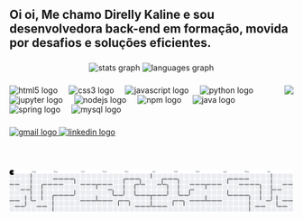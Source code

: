 <h2 align="left">Oi oi, Me chamo Direlly Kaline e sou desenvolvedora back-end em formação, movida por desafios e soluções eficientes.</h2>

###

<div align="center">
  <img src="https://github-readme-stats.vercel.app/api?username=Direlly&hide_title=false&hide_rank=true&show_icons=true&include_all_commits=true&count_private=true&disable_animations=false&theme=cobalt&locale=pt-br&hide_border=false" height="153" alt="stats graph"  />
  <img src="https://github-readme-stats.vercel.app/api/top-langs?username=Direlly&locale=pt-br&hide_title=false&layout=compact&card_width=320&langs_count=4&theme=cobalt&hide_border=false" height="150" alt="languages graph"  />
</div>

###

<img align="right" height="150" src="https://chatgpt.com/s/m_685b6d6dbe448191ba1231ffe40e103e"  />

###

<div align="left">
  <img src="https://cdn.jsdelivr.net/gh/devicons/devicon/icons/html5/html5-original.svg" height="30" alt="html5 logo"  />
  <img width="12" />
  <img src="https://cdn.jsdelivr.net/gh/devicons/devicon/icons/css3/css3-original.svg" height="30" alt="css3 logo"  />
  <img width="12" />
  <img src="https://cdn.jsdelivr.net/gh/devicons/devicon/icons/javascript/javascript-original.svg" height="30" alt="javascript logo"  />
  <img width="12" />
  <img src="https://cdn.jsdelivr.net/gh/devicons/devicon/icons/python/python-original.svg" height="30" alt="python logo"  />
  <img width="12" />
  <img src="https://cdn.jsdelivr.net/gh/devicons/devicon/icons/jupyter/jupyter-original.svg" height="30" alt="jupyter logo"  />
  <img width="12" />
  <img src="https://cdn.jsdelivr.net/gh/devicons/devicon/icons/nodejs/nodejs-original.svg" height="30" alt="nodejs logo"  />
  <img width="12" />
  <img src="https://cdn.jsdelivr.net/gh/devicons/devicon/icons/npm/npm-original-wordmark.svg" height="30" alt="npm logo"  />
  <img width="12" />
  <img src="https://cdn.jsdelivr.net/gh/devicons/devicon/icons/java/java-original.svg" height="30" alt="java logo"  />
  <img width="12" />
  <img src="https://cdn.jsdelivr.net/gh/devicons/devicon/icons/spring/spring-original.svg" height="30" alt="spring logo"  />
  <img width="12" />
  <img src="https://cdn.jsdelivr.net/gh/devicons/devicon/icons/mysql/mysql-original.svg" height="30" alt="mysql logo"  />
</div>

###

<div align="left">
  <a href="https://mail.google.com/mail/u/0/?tab=rm&ogbl#inbox" target="_blank">
    <img src="https://img.shields.io/static/v1?message=Gmail&logo=gmail&label=&color=D14836&logoColor=white&labelColor=&style=for-the-badge" height="35" alt="gmail logo"  />
  </a>
  <a href="https://www.linkedin.com/in/direlly-barbosa/" target="_blank">
    <img src="https://img.shields.io/static/v1?message=LinkedIn&logo=linkedin&label=&color=0077B5&logoColor=white&labelColor=&style=for-the-badge" height="35" alt="linkedin logo"  />
  </a>
</div>

###

<br clear="both">

<picture>
  <source media="(prefers-color-scheme: dark)" srcset="https://raw.githubusercontent.com/Direlly/Direlly/output/pacman-contribution-graph-dark.svg">
  <source media="(prefers-color-scheme: light)" srcset="https://raw.githubusercontent.com/Direlly/Direlly/output/pacman-contribution-graph.svg">
  <img alt="pacman contribution graph" src="https://raw.githubusercontent.com/Direlly/Direlly/output/pacman-contribution-graph.svg">
</picture>

###
